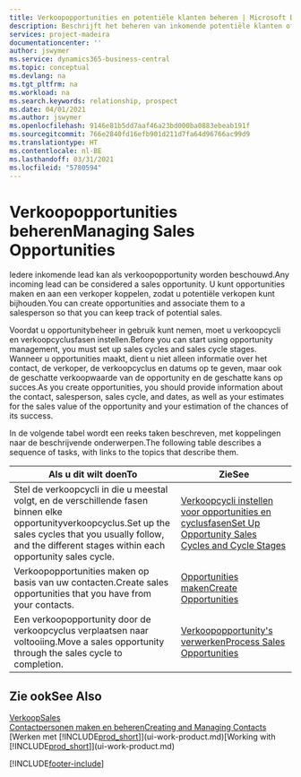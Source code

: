 ```yaml
---
title: Verkoopopportunities en potentiële klanten beheren | Microsoft Docs
description: Beschrijft het beheren van inkomende potentiële klanten of verkoopopportunity's in Business Central en het koppelen van de opportunity aan een verkoper om toekomstige verkopen te traceren.
services: project-madeira
documentationcenter: ''
author: jswymer
ms.service: dynamics365-business-central
ms.topic: conceptual
ms.devlang: na
ms.tgt_pltfrm: na
ms.workload: na
ms.search.keywords: relationship, prospect
ms.date: 04/01/2021
ms.author: jswymer
ms.openlocfilehash: 9146e81b5dd7aaf46a23bd000ba0883ebeab191f
ms.sourcegitcommit: 766e2840fd16efb901d211d7fa64d96766ac99d9
ms.translationtype: HT
ms.contentlocale: nl-BE
ms.lasthandoff: 03/31/2021
ms.locfileid: "5780594"
---
```

# <a name="managing-sales-opportunities"></a><span data-ttu-id="c9a50-103">Verkoopopportunities beheren</span><span class="sxs-lookup"><span data-stu-id="c9a50-103">Managing Sales Opportunities</span></span>
<span data-ttu-id="c9a50-104">Iedere inkomende lead kan als verkoopopportunity worden beschouwd.</span><span class="sxs-lookup"><span data-stu-id="c9a50-104">Any incoming lead can be considered a sales opportunity.</span></span> <span data-ttu-id="c9a50-105">U kunt opportunities maken en aan een verkoper koppelen, zodat u potentiële verkopen kunt bijhouden.</span><span class="sxs-lookup"><span data-stu-id="c9a50-105">You can create opportunities and associate them to a salesperson so that you can keep track of potential sales.</span></span>

<span data-ttu-id="c9a50-106">Voordat u opportunitybeheer in gebruik kunt nemen, moet u verkoopcycli en verkoopcyclusfasen instellen.</span><span class="sxs-lookup"><span data-stu-id="c9a50-106">Before you can start using opportunity management, you must set up sales cycles and sales cycle stages.</span></span> <span data-ttu-id="c9a50-107">Wanneer u opportunities maakt, dient u niet alleen informatie over het contact, de verkoper, de verkoopcyclus en datums op te geven, maar ook de geschatte verkoopwaarde van de opportunity en de geschatte kans op succes.</span><span class="sxs-lookup"><span data-stu-id="c9a50-107">As you create opportunities, you should provide information about the contact, salesperson, sales cycle, and dates, as well as your estimates for the sales value of the opportunity and your estimation of the chances of its success.</span></span>

<span data-ttu-id="c9a50-108">In de volgende tabel wordt een reeks taken beschreven, met koppelingen naar de beschrijvende onderwerpen.</span><span class="sxs-lookup"><span data-stu-id="c9a50-108">The following table describes a sequence of tasks, with links to the topics that describe them.</span></span>

| <span data-ttu-id="c9a50-109">Als u dit wilt doen</span><span class="sxs-lookup"><span data-stu-id="c9a50-109">To</span></span> | <span data-ttu-id="c9a50-110">Zie</span><span class="sxs-lookup"><span data-stu-id="c9a50-110">See</span></span> |
| --- | --- |
| <span data-ttu-id="c9a50-111">Stel de verkoopcycli in die u meestal volgt, en de verschillende fasen binnen elke opportunityverkoopcyclus.</span><span class="sxs-lookup"><span data-stu-id="c9a50-111">Set up the sales cycles that you usually follow, and the different stages within each opportunity sales cycle.</span></span> |[<span data-ttu-id="c9a50-112">Verkoopcycli instellen voor opportunities en cyclusfasen</span><span class="sxs-lookup"><span data-stu-id="c9a50-112">Set Up Opportunity Sales Cycles and Cycle Stages</span></span>](marketing-how-setup-opportunity-sales-cycles-stages.md) |
| <span data-ttu-id="c9a50-113">Verkoopopportunities maken op basis van uw contacten.</span><span class="sxs-lookup"><span data-stu-id="c9a50-113">Create sales opportunities that you have from your contacts.</span></span> |[<span data-ttu-id="c9a50-114">Opportunities maken</span><span class="sxs-lookup"><span data-stu-id="c9a50-114">Create Opportunities</span></span>](marketing-how-create-opportunities.md) |
| <span data-ttu-id="c9a50-115">Een verkoopopportunity door de verkoopcyclus verplaatsen naar voltooiing.</span><span class="sxs-lookup"><span data-stu-id="c9a50-115">Move a sales opportunity through the sales cycle to completion.</span></span> |[<span data-ttu-id="c9a50-116">Verkoopopportunity's verwerken</span><span class="sxs-lookup"><span data-stu-id="c9a50-116">Process Sales Opportunities</span></span>](marketing-processing-sales-opportunities.md) |

## <a name="see-also"></a><span data-ttu-id="c9a50-117">Zie ook</span><span class="sxs-lookup"><span data-stu-id="c9a50-117">See Also</span></span>
[<span data-ttu-id="c9a50-118">Verkoop</span><span class="sxs-lookup"><span data-stu-id="c9a50-118">Sales</span></span>](sales-manage-sales.md)  
[<span data-ttu-id="c9a50-119">Contactpersonen maken en beheren</span><span class="sxs-lookup"><span data-stu-id="c9a50-119">Creating and Managing Contacts</span></span>](marketing-contacts.md)  
<span data-ttu-id="c9a50-120">[Werken met [!INCLUDE[prod_short](includes/prod_short.md)]](ui-work-product.md)</span><span class="sxs-lookup"><span data-stu-id="c9a50-120">[Working with [!INCLUDE[prod_short](includes/prod_short.md)]](ui-work-product.md)</span></span>


[!INCLUDE[footer-include](includes/footer-banner.md)]